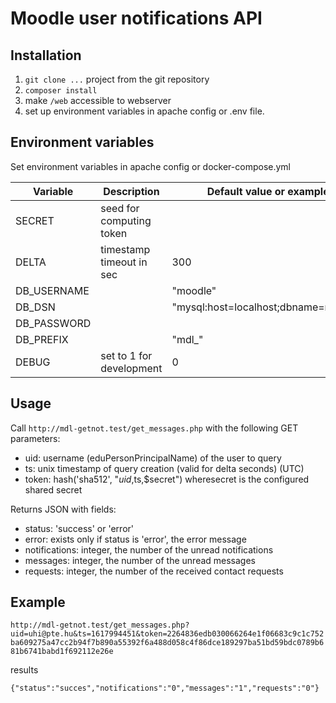 Moodle user notifications API
=============================

Installation
------------

1. `git clone ...` project from the git repository
2. `composer install`
3. make `/web` accessible to webserver
5. set up environment variables in apache config or .env file.

Environment variables
---------------------

Set environment variables in apache config or docker-compose.yml

Variable        | Description               | Default value or example
----------------|---------------------------|--------------------------
SECRET          | seed for computing token  |
DELTA           | timestamp timeout in sec  | 300
DB_USERNAME     |                           | "moodle"
DB_DSN          |                           | "mysql:host=localhost;dbname=moodle"
DB_PASSWORD     |                           |
DB_PREFIX       |                           | "mdl_"
DEBUG           | set to 1 for development  | 0  

Usage
-----

Call `http://mdl-getnot.test/get_messages.php` with the following GET parameters:

- uid: username (eduPersonPrincipalName) of the user to query 
- ts: unix timestamp of query creation (valid for delta seconds) (UTC)
- token: hash('sha512', "$uid,$ts,$secret") wheresecret is the configured shared secret

Returns JSON with fields:
- status: 'success' or 'error'
- error: exists only if status is 'error', the error message
- notifications: integer, the number of the unread notifications 
- messages: integer, the number of the unread messages
- requests: integer, the number of the received contact requests 

Example
-------

`http://mdl-getnot.test/get_messages.php?uid=uhi@pte.hu&ts=1617994451&token=2264836edb030066264e1f06683c9c1c752ba609275a47cc2b94f7b890a55392f6a488d058c4f86dce189297ba51bd59bdc0789b681b6741babd1f692112e26e`

results

`{"status":"succes","notifications":"0","messages":"1","requests":"0"}`
